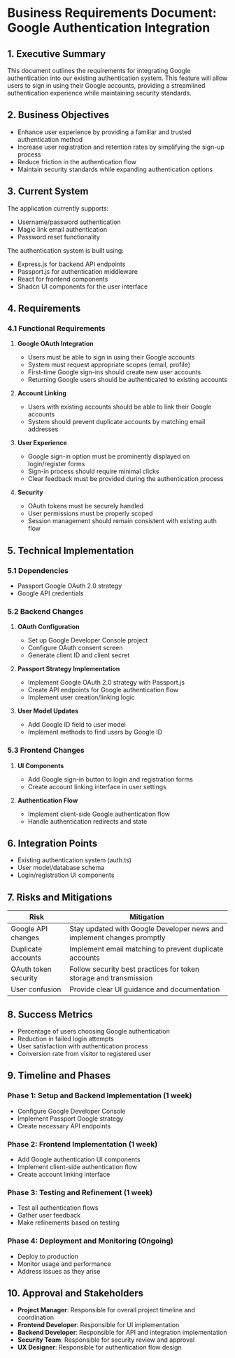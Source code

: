 
# Business Requirements Document: Google Authentication Integration

## 1. Executive Summary

This document outlines the requirements for integrating Google authentication into our existing authentication system. This feature will allow users to sign in using their Google accounts, providing a streamlined authentication experience while maintaining security standards.

## 2. Business Objectives

- Enhance user experience by providing a familiar and trusted authentication method
- Increase user registration and retention rates by simplifying the sign-up process
- Reduce friction in the authentication flow
- Maintain security standards while expanding authentication options

## 3. Current System

The application currently supports:
- Username/password authentication
- Magic link email authentication
- Password reset functionality

The authentication system is built using:
- Express.js for backend API endpoints
- Passport.js for authentication middleware
- React for frontend components
- Shadcn UI components for the user interface

## 4. Requirements

### 4.1 Functional Requirements

1. **Google OAuth Integration**
   - Users must be able to sign in using their Google accounts
   - System must request appropriate scopes (email, profile)
   - First-time Google sign-ins should create new user accounts
   - Returning Google users should be authenticated to existing accounts

2. **Account Linking**
   - Users with existing accounts should be able to link their Google accounts
   - System should prevent duplicate accounts by matching email addresses

3. **User Experience**
   - Google sign-in option must be prominently displayed on login/register forms
   - Sign-in process should require minimal clicks
   - Clear feedback must be provided during the authentication process

4. **Security**
   - OAuth tokens must be securely handled
   - User permissions must be properly scoped
   - Session management should remain consistent with existing auth flow


## 5. Technical Implementation

### 5.1 Dependencies

- Passport Google OAuth 2.0 strategy
- Google API credentials

### 5.2 Backend Changes

1. **OAuth Configuration**
   - Set up Google Developer Console project
   - Configure OAuth consent screen
   - Generate client ID and client secret

2. **Passport Strategy Implementation**
   - Implement Google OAuth 2.0 strategy with Passport.js
   - Create API endpoints for Google authentication flow
   - Implement user creation/linking logic

3. **User Model Updates**
   - Add Google ID field to user model
   - Implement methods to find users by Google ID

### 5.3 Frontend Changes

1. **UI Components**
   - Add Google sign-in button to login and registration forms
   - Create account linking interface in user settings

2. **Authentication Flow**
   - Implement client-side Google authentication flow
   - Handle authentication redirects and state

## 6. Integration Points

- Existing authentication system (auth.ts)
- User model/database schema
- Login/registration UI components

## 7. Risks and Mitigations

| Risk | Mitigation |
|------|------------|
| Google API changes | Stay updated with Google Developer news and implement changes promptly |
| Duplicate accounts | Implement email matching to prevent duplicate accounts |
| OAuth token security | Follow security best practices for token storage and transmission |
| User confusion | Provide clear UI guidance and documentation |

## 8. Success Metrics

- Percentage of users choosing Google authentication
- Reduction in failed login attempts
- User satisfaction with authentication process
- Conversion rate from visitor to registered user

## 9. Timeline and Phases

### Phase 1: Setup and Backend Implementation (1 week)
- Configure Google Developer Console
- Implement Passport Google strategy
- Create necessary API endpoints

### Phase 2: Frontend Implementation (1 week)
- Add Google authentication UI components
- Implement client-side authentication flow
- Create account linking interface

### Phase 3: Testing and Refinement (1 week)
- Test all authentication flows
- Gather user feedback
- Make refinements based on testing

### Phase 4: Deployment and Monitoring (Ongoing)
- Deploy to production
- Monitor usage and performance
- Address issues as they arise

## 10. Approval and Stakeholders

- **Project Manager**: Responsible for overall project timeline and coordination
- **Frontend Developer**: Responsible for UI implementation
- **Backend Developer**: Responsible for API and integration implementation
- **Security Team**: Responsible for security review and approval
- **UX Designer**: Responsible for authentication flow design
